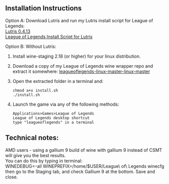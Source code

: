 ## Installation Instructions


Option A: Download Lutris and run my Lutris install script for League of Legends:  
[Lutris 0.4.13](https://lutris.net/downloads/)  
[League of Legends Install Script for Lutris](https://lutris.net/games/league-of-legends/)  

Option B: Without Lutris:  
1. Install wine-staging 2.18 (or higher) for your linux distribution.  

2. Download a copy of my League of Legends wine wrapper repo and extract it somewhere: [leagueoflegends-linux-master-linux-master](https://github.com/GloriousEggroll/leagueoflegends-linux-master/releases/download/1.0/leagueoflegends.zip)  

3. Open the extracted folder in a terminal and:  

    ```  
    chmod a+x install.sh  
    ./install.sh  
    ```  
4. Launch the game via any of the following methods:  

    ```  
    Applications>Games>League of Legends  
    League of Legends desktop shortcut  
    type "leagueoflegends" in a terminal  

## Technical notes:  
AMD users - using a gallium 9 build of wine with gallium 9 instead of CSMT will give you the best results.  
You can do this by typing in terminal:  
WINEDEBUG=-all WINEPREFIX=/home/$USER/League\ of\ Legends winecfg  
then go to the Staging tab, and check Gallium 9 at the bottom. Save and close.  